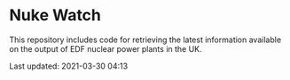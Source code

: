 # Nuke Watch

This repository includes code for retrieving the latest information available on the output of EDF nuclear power plants in the UK.

Last updated: 2021-03-30 04:13